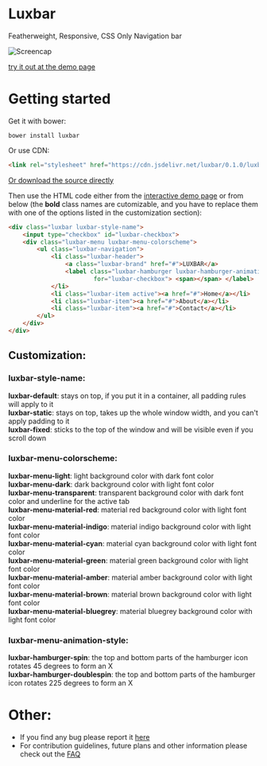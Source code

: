 # Luxbar

Featherweight, Responsive, CSS Only Navigation bar

![Screencap](http://i.imgur.com/bJ6Ty8B.gif)

[try it out at the demo page](https://balzss.github.io/luxbar/demo)

# Getting started

Get it with bower:

```
bower install luxbar
```

Or use CDN:
```html
<link rel="stylesheet" href="https://cdn.jsdelivr.net/luxbar/0.1.0/luxbar.min.css">
```

[Or download the source
directly](https://github.com/balzss/luxbar/archive/0.1.0.zip)

Then use the HTML code either from the [interactive demo page](https://balzss.github.io/luxbar/demo) or from below (the **bold** class names are cutomizable, and you have to replace them with one of the options listed in the customization section):

```html
<div class="luxbar luxbar-style-name">
    <input type="checkbox" id="luxbar-checkbox">
    <div class="luxbar-menu luxbar-menu-colorscheme">
        <ul class="luxbar-navigation">
            <li class="luxbar-header">
                <a class="luxbar-brand" href="#">LUXBAR</a>
                <label class="luxbar-hamburger luxbar-hamburger-animation-style"
                        for="luxbar-checkbox"> <span></span> </label>
            </li>
            <li class="luxbar-item active"><a href="#">Home</a></li>
            <li class="luxbar-item"><a href="#">About</a></li>
            <li class="luxbar-item"><a href="#">Contact</a></li>
        </ul>
    </div>
</div>
```

## Customization:

### luxbar-style-name:

**luxbar-default**: stays on top, if you put it in a container, all padding rules will apply to it  
**luxbar-static**: stays on top, takes up the whole window width, and you can't apply padding to it  
**luxbar-fixed**: sticks to the top of the window and will be visible even if you scroll down  

### luxbar-menu-colorscheme:

**luxbar-menu-light**: light background color with dark font color  
**luxbar-menu-dark**: dark background color with light font color  
**luxbar-menu-transparent**: transparent background color with dark font color and underline for the active tab  
**luxbar-menu-material-red**: material red background color with light font color  
**luxbar-menu-material-indigo**: material indigo background color with light font color  
**luxbar-menu-material-cyan**: material cyan background color with light font color  
**luxbar-menu-material-green**: material green background color with light font color  
**luxbar-menu-material-amber**: material amber background color with light font color  
**luxbar-menu-material-brown**: material brown background color with light font color  
**luxbar-menu-material-bluegrey**: material bluegrey background color with light font color  

### luxbar-menu-animation-style:

**luxbar-hamburger-spin**: the top and bottom parts of the hamburger icon rotates 45 degrees to form an X  
**luxbar-hamburger-doublespin**: the top and bottom parts of the hamburger icon rotates 225 degrees to form an X  

# Other:

 - If you find any bug please report it
   [here](https://github.com/balzss/luxbar/issues)
 - For contribution guidelines, future plans and other information please check out the [FAQ](https://balzss.github.io/luxbar/faq)

